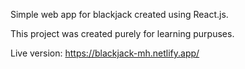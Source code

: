 Simple web app for blackjack created using React.js.

This project was created purely for learning purpuses.

Live version: https://blackjack-mh.netlify.app/